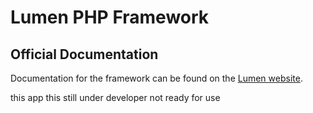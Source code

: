 # Lumen PHP Framework


## Official Documentation

Documentation for the framework can be found on the [Lumen website](https://lumen.laravel.com/docs).


this app this still under developer not ready for use



